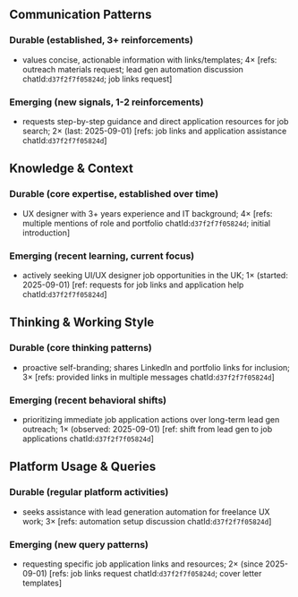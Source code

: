 ## Communication Patterns
### Durable (established, 3+ reinforcements)
- values concise, actionable information with links/templates; 4× [refs: outreach materials request; lead gen automation discussion chatId:`d37f2f7f05824d`; job links request]

### Emerging (new signals, 1-2 reinforcements)
- requests step-by-step guidance and direct application resources for job search; 2× (last: 2025-09-01) [refs: job links and application assistance chatId:`d37f2f7f05824d`]

## Knowledge & Context
### Durable (core expertise, established over time)
- UX designer with 3+ years experience and IT background; 4× [refs: multiple mentions of role and portfolio chatId:`d37f2f7f05824d`; initial introduction]

### Emerging (recent learning, current focus)
- actively seeking UI/UX designer job opportunities in the UK; 1× (started: 2025-09-01) [ref: requests for job links and application help chatId:`d37f2f7f05824d`]

## Thinking & Working Style
### Durable (core thinking patterns)
- proactive self-branding; shares LinkedIn and portfolio links for inclusion; 3× [refs: provided links in multiple messages chatId:`d37f2f7f05824d`]

### Emerging (recent behavioral shifts)
- prioritizing immediate job application actions over long-term lead gen outreach; 1× (observed: 2025-09-01) [ref: shift from lead gen to job applications chatId:`d37f2f7f05824d`]

## Platform Usage & Queries
### Durable (regular platform activities)
- seeks assistance with lead generation automation for freelance UX work; 3× [refs: automation setup discussion chatId:`d37f2f7f05824d`]

### Emerging (new query patterns)
- requesting specific job application links and resources; 2× (since 2025-09-01) [refs: job links request chatId:`d37f2f7f05824d`; cover letter templates]